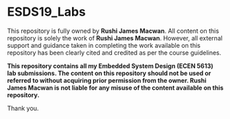 # ESDS19_Labs

This repository is fully owned by **Rushi James Macwan**. All content on this repository is solely the work of **Rushi James Macwan**. However, all external support and guidance taken in completing the work available on this repository has been clearly cited and credited as per the course guidelines.

**This repository contains all my Embedded System Design (ECEN 5613) lab submissions. The content on this repository should not be used or referred to without acquiring prior permission from the owner. Rushi James Macwan is not liable for any misuse of the content available on this repository.** 

Thank you.
